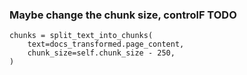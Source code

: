 ### Maybe change the chunk size, controlF TODO
    chunks = split_text_into_chunks(
        text=docs_transformed.page_content,
        chunk_size=self.chunk_size - 250,
    )